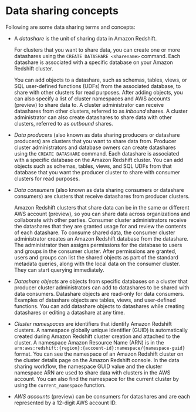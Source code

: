 # Data sharing concepts<a name="concepts"></a>

Following are some data sharing terms and concepts:
+ A *datashare* is the unit of sharing data in Amazon Redshift\. 

  For clusters that you want to share data, you can create one or more datashares using the `CREATE DATASHARE <sharename>` command\. Each datashare is associated with a specific database on your Amazon Redshift cluster\. 

  You can add objects to a datashare, such as schemas, tables, views, or SQL user\-defined functions \(UDFs\) from the associated database, to share with other clusters for read purposes\. After adding objects, you can also specify a list of cluster namespaces and AWS accounts \(preview\) to share data to\. A cluster administrator can receive datashares from other clusters, referred to as *inbound* shares\. A cluster administrator can also create datashares to share data with other clusters, referred to as *outbound* shares\. 
+ *Data producers* \(also known as data sharing producers or datashare producers\) are clusters that you want to share data from\. Producer cluster administrators and database owners can create datashares using the `CREATE DATASHARE` command\. Each datashare is associated with a specific database on the Amazon Redshift cluster\. You can add objects such as schemas, tables, views, and SQL UDFs from that database that you want the producer cluster to share with consumer clusters for read purposes\.
+ *Data consumers* \(also known as data sharing consumers or datashare consumers\) are clusters that receive datashares from producer clusters\. 

  Amazon Redshift clusters that share data can be in the same or different AWS account \(preview\), so you can share data across organizations and collaborate with other parties\. Consumer cluster administrators receive the datashares that they are granted usage for and review the contents of each datashare\. To consume shared data, the consumer cluster administrator creates an Amazon Redshift database from the datashare\. The administrator then assigns permissions for the database to users and groups in the consumer cluster\. After permissions are granted, users and groups can list the shared objects as part of the standard metadata queries, along with the local data on the consumer cluster\. They can start querying immediately\.
+ *Datashare objects* are objects from specific databases on a cluster that producer cluster administrators can add to datashares to be shared with data consumers\. Datashare objects are read\-only for data consumers\. Examples of datashare objects are tables, views, and user\-defined functions\. You can add datashare objects to datashares while creating datashares or editing a datashare at any time\.
+ *Cluster namespaces* are identifiers that identify Amazon Redshift clusters\. A namespace globally unique identifier \(GUID\) is automatically created during Amazon Redshift cluster creation and attached to the cluster\. A namespace Amazon Resource Name \(ARN\) is in the `arn:aws:redshift:{region}:{account-id}:namespace/{namespace-guid}` format\. You can see the namespace of an Amazon Redshift cluster on the cluster details page on the Amazon Redshift console\. In the data sharing workflow, the namespace GUID value and the cluster namespace ARN are used to share data with clusters in the AWS account\. You can also find the namespace for the current cluster by using the `current_namespace` function\.
+ *AWS accounts* \(preview\) can be consumers for datashares and are each represented by a 12\-digit AWS account ID\.